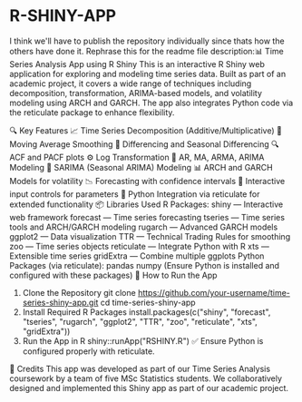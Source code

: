 # R-SHINY-APP
I think we'll have to publish the repository individually since thats how the others have done it. Rephrase this for the readme file description:📊 Time Series Analysis App using R Shiny
This is an interactive R Shiny web application for exploring and modeling time series data. Built as part of an academic project, it covers a wide range of techniques including decomposition, transformation, ARIMA-based models, and volatility modeling using ARCH and GARCH. The app also integrates Python code via the reticulate package to enhance flexibility.

🔍 Key Features
📈 Time Series Decomposition (Additive/Multiplicative)
🔁 Moving Average Smoothing
🔂 Differencing and Seasonal Differencing
🔍 ACF and PACF plots
⚙ Log Transformation
🧠 AR, MA, ARMA, ARIMA Modeling
📆 SARIMA (Seasonal ARIMA) Modeling
📊 ARCH and GARCH Models for volatility
📉 Forecasting with confidence intervals
🔧 Interactive input controls for parameters
🐍 Python Integration via reticulate for extended functionality
📦 Libraries Used
R Packages:
shiny — Interactive web framework
forecast — Time series forecasting
tseries — Time series tools and ARCH/GARCH modeling
rugarch — Advanced GARCH models
ggplot2 — Data visualization
TTR — Technical Trading Rules for smoothing
zoo — Time series objects
reticulate — Integrate Python with R
xts — Extensible time series
gridExtra — Combine multiple ggplots
Python Packages (via reticulate):
pandas
numpy
(Ensure Python is installed and configured with these packages)
🚀 How to Run the App
1. Clone the Repository
git clone https://github.com/your-username/time-series-shiny-app.git
cd time-series-shiny-app
2. Install Required R Packages
install.packages(c("shiny", "forecast", "tseries", "rugarch", 
                   "ggplot2", "TTR", "zoo", "reticulate", "xts", "gridExtra"))
3. Run the App in R
shiny::runApp("RSHINY.R")
✅ Ensure Python is configured properly with reticulate.

👥 Credits
This app was developed as part of our Time Series Analysis coursework by a team of five MSc Statistics students.
We collaboratively designed and implemented this Shiny app as part of our academic project.
